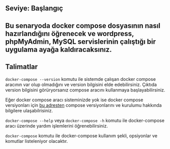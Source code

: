 ## Seviye: Başlangıç

## Bu senaryoda docker compose dosyasının nasıl hazırlandığını öğrenecek ve wordpress, phpMyAdmin, MySQL servislerinin çalıştığı bir uygulama ayağa kaldıracaksınız.

## Talimatlar

`docker-compose --version` komutu ile sistemde çalışan docker compose aracının var olup olmadığını ve version bilgisini elde edebilirsiniz. Çıktıda version bilgisini görüryorsanız compose aracını kullanmaya başlayabilirsiniz.

Eğer docker compose aracı sisteminizde yok ise docker compose versiyonları için [bu adresten](https://github.com/docker/compose/releases) compose versiyonlarını ve kurulumu hakkında bilgilere ulaşabilrisiniz. 

`docker-compose --help` veya `docker-compose -h` komutu ile docker-compose aracı üzerinde yardım işlemlerini öğrenebilirsiniz.

`docker-compose` komutu ile docker-compose kullanım şekli, opsiyonlar ve komutlar listeleniyor olacaktır.